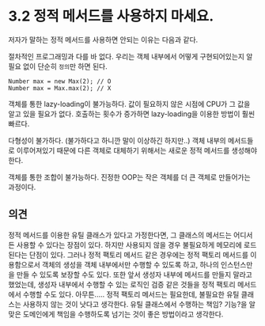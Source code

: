 # 3.2 정적 메서드를 사용하지 마세요.

저자가 말하는 정적 메서드를 사용하면 안되는 이유는 다음과 같다.

절차적인 프로그래밍과 다를 바 없다. 우리는 객체 내부에서 어떻게 구현되어있는지 알 필요 없이 단순히 `정의`만 하면 된다. 
```
Number max = new Max(2); // O
Number max = Max.max(2); // X
```

객체를 통한 lazy-loading이 불가능하다. 값이 필요하지 않은 시점에 CPU가 그 값을 알고 있을 필요가 없다. 호출하는 횟수가 증가하면 lazy-loading을 이용한 방법이 훨씬 빠르다.

다형성이 불가하다. (불가하다고 하니깐 말이 이상하긴 하지만..) 객체 내부의 메서드들로 이루어져있기 때문에 다른 객체로 대체하기 위해서는 새로운 정적 메서드를 생성해야한다. 

객체를 통한 조합이 불가능하다. 진정한 OOP는 작은 객체를 더 큰 객체로 만들어가는 과정이다.

## 의견

정적 메서드를 이용한 유틸 클래스가 있다고 가정한다면, 그 클래스의 메서드는 어디서든 사용할 수 있다는 장점이 있다. 하지만 사용되지 않을 경우 불필요하게 메모리에 로드된다는 단점이 있다. 그러나 정적 팩토리 메서드 같은 경우에는 정적 팩토리 메서드를 이용함으로서 객체의 생성을 객체 내부에서만 수행할 수 있도록 하고, 하나의 인스턴스만을 만들 수 있도록 보장할 수도 있다. 또한 앞서 생성자 내부에 메서드를 만들지 말라고 했었는데, 생성자 내부에서 수행할 수 있는 로직인 검증 같은 것들을 정적 팩토리 메서드에서 수행할 수도 있다. 아무튼.....  정적 팩토리 메서드는 필요한데, 불필요한 유틸 클래스는 사용하지 않는 것이 낫다고 생각한다. 유틸 클래스에서 수행하는 책임? 기능?을 알맞은 도메인에게 책임을 수행하도록 넘기는 것이 좋은 방법이라고 생각한다. 